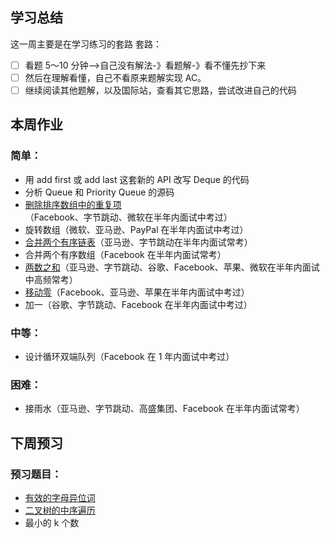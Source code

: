 ## 学习总结 ##
这一周主要是在学习练习的套路
套路： 
- [ ] 看题 5～10 分钟-->自己没有解法-》看题解-》看不懂先抄下来
- [ ] 然后在理解看懂，自己不看原来题解实现 AC。
- [ ] 继续阅读其他题解，以及国际站，查看其它思路，尝试改进自己的代码

## 本周作业 ##

### 简单：
* 用 add first 或 add last 这套新的 API 改写 Deque 的代码
* 分析 Queue 和 Priority Queue 的源码
* [删除排序数组中的重复项](26.remove-duplicates-from-sorted-array.c)（Facebook、字节跳动、微软在半年内面试中考过）
* 旋转数组（微软、亚马逊、PayPal 在半年内面试中考过）
* [合并两个有序链表](21.merge-two-sorted-lists.py3)（亚马逊、字节跳动在半年内面试常考）
* 合并两个有序数组（Facebook 在半年内面试常考）
* [两数之和](1.two-sum.py3)（亚马逊、字节跳动、谷歌、Facebook、苹果、微软在半年内面试中高频常考）
* [移动零](283.move-zeroes.c)（Facebook、亚马逊、苹果在半年内面试中考过）
* 加一（谷歌、字节跳动、Facebook 在半年内面试中考过）

### 中等：
* 设计循环双端队列（Facebook 在 1 年内面试中考过）

### 困难：
* 接雨水（亚马逊、字节跳动、高盛集团、Facebook 在半年内面试常考）

## 下周预习
### 预习题目：
* [有效的字母异位词](../Week_02/242.valid-anagram.py3)
* [二叉树的中序遍历](../Week_02/94.binary-tree-inorder-traversal.py3)
* 最小的 k 个数
